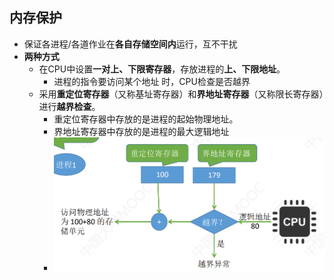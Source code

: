 ## 内存保护 
- 保证各进程/各道作业在**各自存储空间内**运行，互不干扰
- **两种方式**
	- 在CPU中设置**一对上、下限寄存器**，存放进程的**上、下限地址**。
		- 进程的指令要访问某个地址 时，CPU检查是否越界
	- 采用**重定位寄存器**（又称基址寄存器）和**界地址寄存器**（又称限长寄存器）进行**越界检查**。
		- 重定位寄存器中存放的是进程的起始物理地址。
		- 界地址寄存器中存放的是进程的最大逻辑地址
		- ![](attachments/Pasted%20image%2020220926195226.png)
